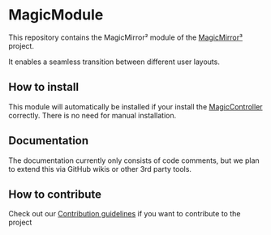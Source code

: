 # MagicModule
This repository contains the MagicMirror² module of the [MagicMirror³](https://github.com/MagicMirror-3) project.

It enables a seamless transition between different user layouts.

## How to install
This module will automatically be installed if your install the [MagicController](https://github.com/MagicMirror-3/MagicController) correctly.
There is no need for manual installation.

## Documentation
The documentation currently only consists of code comments, but we plan to extend this via GitHub wikis or other 3rd party tools.

## How to contribute
Check out our [Contribution guidelines](https://github.com/MagicMirror-3/.github/blob/main/docs/CONTRIBUTING.md) if you want to contribute to the project
